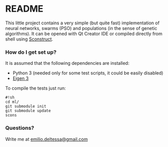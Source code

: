 # README #

This little project contains a very simple (but quite fast) implementation of neural networks, swarms (PSO) and populations (in the sense of genetic algorithms).
It can be opened with Qt Creator IDE or compiled directly from shell using [Sconstruct](http://www.scons.org/).

### How do I get set up? ###

It is assumed that the following dependencies are installed:

* Python 3 (needed only for some test scripts, it could be easily disabled)
* [Eigen 3](http://eigen.tuxfamily.org/)

To compile the tests just run:

```
#!sh
cd ml/
git submodule init
git submodule update
scons
```

### Questions? ###

Write me at emilio.deltessa@gmail.com
